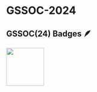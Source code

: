 # GSSOC-2024
## GSSOC(24) Badges 🪶
<div style='display:flex; align-items:center; gap: 10px;' align='center'>

  <img src="https://badgr.com/backpack/badges/6718f297b5c04140e224e954" width="100px" height="100px" />
  
</div>
